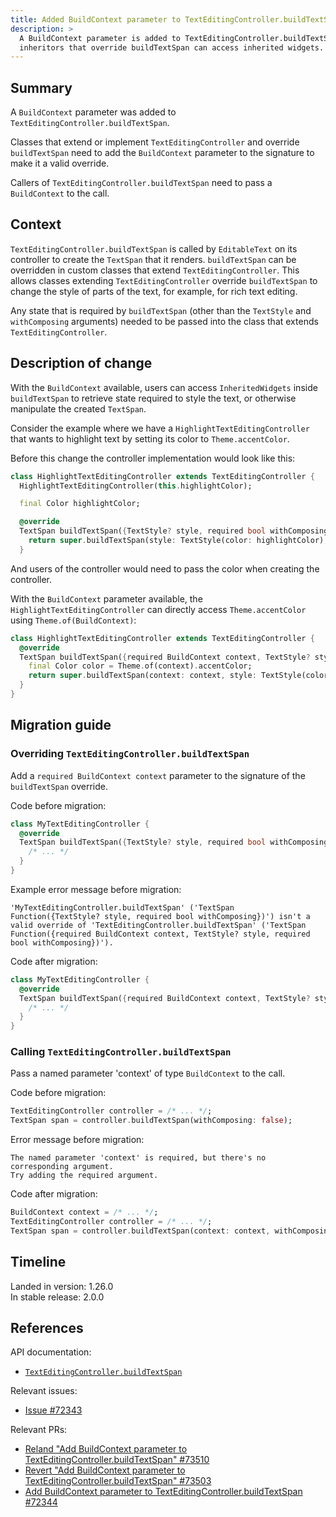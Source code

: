 ```yaml
---
title: Added BuildContext parameter to TextEditingController.buildTextSpan
description: >
  A BuildContext parameter is added to TextEditingController.buildTextSpan so
  inheritors that override buildTextSpan can access inherited widgets.
---
```


## Summary

A `BuildContext` parameter was added to `TextEditingController.buildTextSpan`.

Classes that extend or implement `TextEditingController`
and override `buildTextSpan` need to add the `BuildContext`
parameter to the signature to make it a valid override.

Callers of `TextEditingController.buildTextSpan`
need to pass a `BuildContext` to the call.

## Context

`TextEditingController.buildTextSpan` is called by `EditableText`
on its controller to create the `TextSpan` that it renders.
`buildTextSpan` can be overridden in custom classes that extend
`TextEditingController`. This allows classes extending
`TextEditingController` override `buildTextSpan` to change
the style of parts of the text, for example, for rich text editing.

Any state that is required by `buildTextSpan`
(other than the `TextStyle` and `withComposing` arguments)
needed to be passed into the class that extends
`TextEditingController`.

## Description of change

With the `BuildContext` available, users can access
`InheritedWidgets` inside `buildTextSpan`
to retrieve state required to style the text,
or otherwise manipulate the created `TextSpan`.

Consider the example where we have a
`HighlightTextEditingController` that wants to
highlight text by setting its color to `Theme.accentColor`.

Before this change the controller implementation would look like this:

```dart
class HighlightTextEditingController extends TextEditingController {
  HighlightTextEditingController(this.highlightColor);

  final Color highlightColor;

  @override
  TextSpan buildTextSpan({TextStyle? style, required bool withComposing}) {
    return super.buildTextSpan(style: TextStyle(color: highlightColor), withComposing: withComposing);
  }
```

And users of the controller would need to pass the color
when creating the controller.

With the `BuildContext` parameter available,
the `HighlightTextEditingController` can directly access
`Theme.accentColor` using `Theme.of(BuildContext)`:

```dart
class HighlightTextEditingController extends TextEditingController {
  @override
  TextSpan buildTextSpan({required BuildContext context, TextStyle? style, required bool withComposing}) {
    final Color color = Theme.of(context).accentColor;
    return super.buildTextSpan(context: context, style: TextStyle(color: color), withComposing: withComposing);
  }
}
```

## Migration guide

### Overriding `TextEditingController.buildTextSpan`

Add a `required BuildContext context` parameter to the
signature of the `buildTextSpan` override.

Code before migration:

```dart
class MyTextEditingController {
  @override
  TextSpan buildTextSpan({TextStyle? style, required bool withComposing}) {
    /* ... */
  }
}
```

Example error message before migration:

```text
'MyTextEditingController.buildTextSpan' ('TextSpan Function({TextStyle? style, required bool withComposing})') isn't a valid override of 'TextEditingController.buildTextSpan' ('TextSpan Function({required BuildContext context, TextStyle? style, required bool withComposing})').
```

Code after migration:

```dart
class MyTextEditingController {
  @override
  TextSpan buildTextSpan({required BuildContext context, TextStyle? style, required bool withComposing}) {
    /* ... */
  }
}
```

### Calling `TextEditingController.buildTextSpan`

Pass a named parameter 'context' of type
`BuildContext` to the call.

Code before migration:

```dart
TextEditingController controller = /* ... */;
TextSpan span = controller.buildTextSpan(withComposing: false);
```

Error message before migration:

```text
The named parameter 'context' is required, but there's no corresponding argument.
Try adding the required argument.
```

Code after migration:

```dart
BuildContext context = /* ... */;
TextEditingController controller = /* ... */;
TextSpan span = controller.buildTextSpan(context: context, withComposing: false);
```

## Timeline

Landed in version: 1.26.0<br>
In stable release: 2.0.0

## References

API documentation:

* [`TextEditingController.buildTextSpan`][]

Relevant issues:

* [Issue #72343][]

Relevant PRs:

* [Reland "Add BuildContext parameter to TextEditingController.buildTextSpan" #73510][]
* [Revert "Add BuildContext parameter to TextEditingController.buildTextSpan" #73503][]
* [Add BuildContext parameter to TextEditingController.buildTextSpan #72344][]

[Add BuildContext parameter to TextEditingController.buildTextSpan #72344]: {{site.repo.flutter}}/pull/72344
[Issue #72343]: {{site.repo.flutter}}/issues/72343
[Reland "Add BuildContext parameter to TextEditingController.buildTextSpan" #73510]: {{site.repo.flutter}}/pull/73510
[Revert "Add BuildContext parameter to TextEditingController.buildTextSpan" #73503]: {{site.repo.flutter}}/pull/73503
[`TextEditingController.buildTextSpan`]: {{site.api}}/flutter/widgets/TextEditingController/buildTextSpan.html
